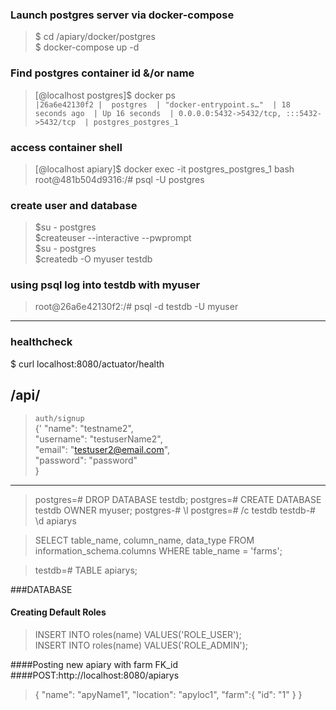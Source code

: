 ### Launch postgres server via docker-compose
> $ cd /apiary/docker/postgres  
$ docker-compose up -d

### Find postgres container id &/or name 
> [@localhost postgres]$ docker ps      
` |26a6e42130f2 |  postgres  | "docker-entrypoint.s…"  | 18 seconds ago  | Up 16 seconds  | 0.0.0.0:5432->5432/tcp, :::5432->5432/tcp  | postgres_postgres_1 `
### access container shell
> [@localhost apiary]$ docker exec -it postgres_postgres_1 bash  
> root@481b504d9316:/# psql -U postgres
### create user and database
> $su - postgres  
> $createuser --interactive --pwprompt  
> $su - postgres  
> $createdb -O myuser testdb
### using psql log into testdb with myuser
> root@26a6e42130f2:/# psql -d testdb -U myuser
---
### healthcheck
$ curl localhost:8080/actuator/health

## /api/
> `auth/signup`  
> {'
>   "name": "testname2",  
>   "username": "testuserName2",  
>   "email": "testuser2@email.com",  
>   "password": "password"  
> }
  ---
  >postgres=# DROP DATABASE testdb;
  postgres=# CREATE DATABASE testdb OWNER myuser;
  postgres-# \l
  postgres=# /c testdb
  testdb-# \d apiarys

  >SELECT 
    table_name, 
    column_name, 
    data_type 
  FROM 
     information_schema.columns
  WHERE 
     table_name = 'farms';
  
 >testdb=# TABLE apiarys;

  
###DATABASE
#### Creating Default Roles
>INSERT INTO roles(name) VALUES('ROLE_USER');  
INSERT INTO roles(name) VALUES('ROLE_ADMIN');  

####Posting new apiary with farm FK_id
####POST:http://localhost:8080/apiarys  
>{
  "name": "apyName1",
  "location": "apyloc1",
    "farm":{
      "id": "1"
    }
}